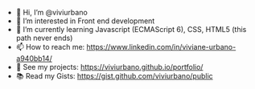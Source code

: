 - 👋 Hi, I’m @viviurbano
- 👀 I’m interested in Front end development
- 🌱 I’m currently learning Javascript (ECMAScript 6), CSS, HTML5 (this path never ends)
- 📫 How to reach me: https://www.linkedin.com/in/viviane-urbano-a940bb14/
- 👀 See my projects: https://viviurbano.github.io/portfolio/
- 📚 Read my Gists: https://gist.github.com/viviurbano/public
<!---
viviurbano/viviurbano is a ✨ special ✨ repository because its `README.md` (this file) appears on your GitHub profile.
You can click the Preview link to take a look at your changes.
--->
